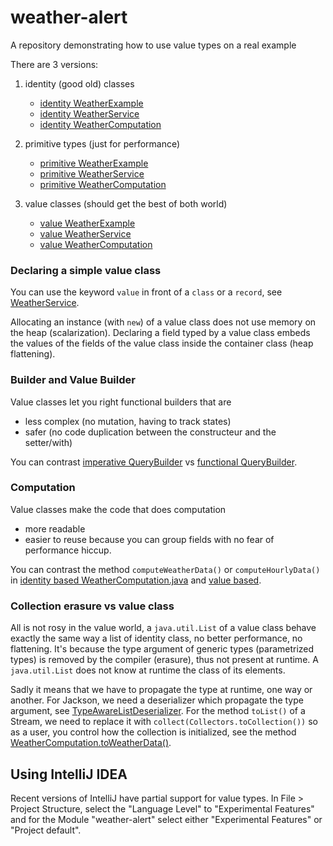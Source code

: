 # weather-alert
A repository demonstrating how to use value types on a real example

There are 3 versions:
1. identity (good old) classes
   - [identity WeatherExample](src/main/java/identity/weather/WeatherExample.java)
   - [identity WeatherService](src/main/java/identity/weather/WeatherService.java)
   - [identity WeatherComputation](src/main/java/identity/weather/WeatherComputation.java)

2. primitive types (just for performance)
   - [primitive WeatherExample](src/main/java/primitive/weather/WeatherExample.java)
   - [primitive WeatherService](src/main/java/primitive/weather/WeatherService.java) 
   - [primitive WeatherComputation](src/main/java/primitive/weather/WeatherComputation.java)
  
3. value classes (should get the best of both world)
   - [value WeatherExample](src/main/java/value/weather/WeatherExample.java)
   - [value WeatherService](src/main/java/value/weather/WeatherService.java)
   - [value WeatherComputation](src/main/java/value/weather/WeatherComputation.java)


### Declaring a simple value class

You can use the keyword `value` in front of a `class` or a `record`,
see [WeatherService](src/main/java/value/weather/WeatherService.java).

Allocating an instance (with `new`) of a value class does not use memory on the heap (scalarization).
Declaring a field typed by a value class embeds the values of the fields of the value class inside the container class
(heap flattening).


### Builder and Value Builder

Value classes let you right functional builders that are
- less complex (no mutation, having to track states)
- safer (no code duplication between the constructeur and the setter/with)

You can contrast [imperative QueryBuilder](src/main/java/identity/weather/QueryBuilder.java) vs
[functional QueryBuilder](src/main/java/value/weather/QueryBuilder.java).


### Computation

Value classes make the code that does computation
- more readable
- easier to reuse
because you can group fields with no fear of performance hiccup.

You can contrast the method `computeWeatherData()` or `computeHourlyData()`
in [identity based WeatherComputation.java](src/main/java/identity/weather/WeatherComputation.java)
and [value based](src/main/java/value/weather/WeatherComputation.java).


### Collection erasure vs value class

All is not rosy in the value world, a `java.util.List` of a value class behave exactly the same way
a list of identity class, no better performance, no flattening. It's because the type argument
of generic types (parametrized types) is removed by the compiler (erasure),
thus not present at runtime. A `java.util.List` does not know at runtime the class of its elements.

Sadly it means that we have to propagate the type at runtime, one way or another.
For Jackson, we need a deserializer which propagate the type argument,
see [TypeAwareListDeserializer](src/main/java/util/TypeAwareListDeserializer.java).
For the method `toList()` of a Stream, we need to replace it with `collect(Collectors.toCollection())`
so as a user, you control how the collection is initialized,
see the method [WeatherComputation.toWeatherData()](src/main/java/identity/weather/WeatherComputation.java).


## Using IntelliJ IDEA

Recent versions of IntelliJ have partial support for value types.
In File > Project Structure, select the "Language Level" to "Experimental Features"
and for the Module "weather-alert" select either "Experimental Features" or "Project default".
